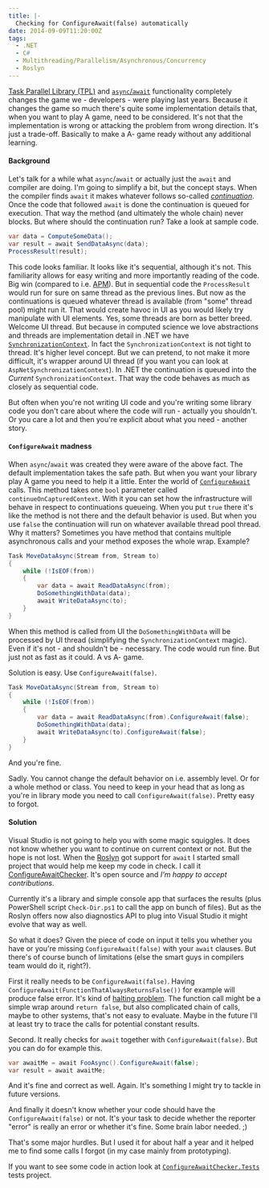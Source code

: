 ```yaml
---
title: |-
  Checking for ConfigureAwait(false) automatically
date: 2014-09-09T11:20:00Z
tags:
  - .NET
  - C#
  - Multithreading/Parallelism/Asynchronous/Concurrency
  - Roslyn
---
```

[Task Parallel Library (TPL)][1] and [`async`/`await`][2] functionality completely changes the game we - developers - were playing last years. Because it changes the game so much there's quite some implementation details that, when you want to play A game, need to be considered. It's not that the implementation is wrong or attacking the problem from wrong direction. It's just a trade-off. Basically to make a A- game ready without any additional learning.

<!-- excerpt -->

#### Background

Let's talk for a while what `async`/`await` or actually just the `await` and compiler are doing. I'm going to simplify a bit, but the concept stays. When the compiler finds `await` it makes whatever follows so-called [_continuation_][3]. Once the code that followed `await` is done the continuation is queued for execution. That way the method (and ultimately the whole chain) never blocks. But where should the continuation run? Take a look at sample code.

```csharp
var data = ComputeSomeData();
var result = await SendDataAsync(data);
ProcessResult(result);
```

This code looks familiar. It looks like it's sequential, although it's not. This familiarity allows for easy writing and more importantly reading of the code. Big win (compared to i.e. [APM][4]). But in sequential code the `ProcessResult` would run for sure on same thread as the previous lines. But now as the continuations is queued whatever thread is available (from "some" thread pool) might run it. That would create havoc in UI as you would likely try manipulate with UI elements. Yes, some threads are born as better breed. Welcome UI thread. But because in computed science we love abstractions and threads are implementation detail in .NET we have [`SynchronizationContext`][5]. In fact the `SynchronizationContext` is not tight to thread. It's higher level concept. But we can pretend, to not make it more difficult, it's wrapper around UI thread (if you want you can look at `AspNetSynchronizationContext`). In .NET the continuation is queued into the _Current_ `SynchronizationContext`. That way the code behaves as much as closely as sequential code.

But often when you're not writing UI code and you're writing some library code you don't care about where the code will run - actually you shouldn't. Or you care a lot and then you're explicit about what you need - another story.

#### `ConfigureAwait` madness

When `async`/`await` was created they were aware of the above fact. The default implementation takes the safe path. But when you want your library play A game you need to help it a little. Enter the world of [`ConfigureAwait`][6] calls. This method takes one `bool` parameter called `continueOnCapturedContext`. With it you can set how the infrastructure will behave in respect to continuations queueing. When you put `true` there it's like the method is not there and the default behavior is used. But when you use `false` the continuation will run on whatever available thread pool thread. Why it matters? Sometimes you have method that contains multiple asynchronous calls and your method exposes the whole wrap. Example?

```csharp
Task MoveDataAsync(Stream from, Stream to)
{
	while (!IsEOF(from))
	{
		var data = await ReadDataAsync(from);
		DoSomethingWithData(data);
		await WriteDataAsync(to);
	}
}
```

When this method is called from UI the `DoSomethingWithData` will be processed by UI thread (simplifying the `SynchronizationContext` magic). Even if it's not - and shouldn't be - necessary. The code would run fine. But just not as fast as it could. A vs A- game.

Solution is easy. Use `ConfigureAwait(false)`.

```csharp
Task MoveDataAsync(Stream from, Stream to)
{
	while (!IsEOF(from))
	{
		var data = await ReadDataAsync(from).ConfigureAwait(false);
		DoSomethingWithData(data);
		await WriteDataAsync(to).ConfigureAwait(false);
	}
}
```

And you're fine.

Sadly. You cannot change the default behavior on i.e. assembly level. Or for a whole method or class. You need to keep in your head that as long as you're in library mode you need to call `ConfigureAwait(false)`. Pretty easy to forgot.

#### Solution

Visual Studio is not going to help you with some magic squiggles. It does not know whether you want to continue on current context or not. But the hope is not lost. When the [Roslyn][7] got support for `await` I started small project that would help me keep my code in check. I call it [ConfigureAwaitChecker][8]. It's open source and _I'm happy to accept contributions_.

Currently it's a library and simple console app that surfaces the results (plus PowerShell script `Check-Dir.ps1` to call the app on bunch of files). But as the Roslyn offers now also diagnostics API to plug into Visual Studio it might evolve that way as well.

So what it does? Given the piece of code on input it tells you whether you have or you're missing `ConfigureAwait(false)` with your `await` clauses. But there's of course bunch of limitations (else the smart guys in compilers team would do it, right?).

First it really needs to be `ConfigureAwait(false)`. Having `ConfigureAwait(FunctionThatAlwaysReturnsFalse())` for example will produce false error. It's kind of [halting problem][9]. The function call might be a simple wrap around `return false`, but also complicated chain of calls, maybe to other systems, that's not easy to evaluate. Maybe in the future I'll at least try to trace the calls for potential constant results.

Second. It really checks for `await` together with `ConfigureAwait(false)`. But you can do for example this.

```csharp
var awaitMe = await FooAsync().ConfigureAwait(false);
var result = await awaitMe;
```

And it's fine and correct as well. Again. It's something I might try to tackle in future versions.

And finally it doesn't know whether your code should have the `ConfigureAwait(false)` or not. It's your task to decide whether the reporter "error" is really an error or whether it's fine. Some brain labor needed. ;)

That's some major hurdles. But I used it for about half a year and it helped me to find some calls I forgot (in my case mainly from prototyping).

If you want to see some code in action look at [`ConfigureAwaitChecker.Tests`][10] tests project.

[1]: http://msdn.microsoft.com/en-us/library/dd460717(v=vs.110).aspx
[2]: http://msdn.microsoft.com/en-us/library/hh156528.aspx
[3]: http://en.wikipedia.org/wiki/Continuation
[4]: http://msdn.microsoft.com/en-us/library/ms228963(v=vs.110).aspx
[5]: http://msdn.microsoft.com/en-us/library/system.threading.synchronizationcontext(v=vs.110).aspx
[6]: http://msdn.microsoft.com/en-us/library/system.threading.tasks.task.configureawait(v=vs.110).aspx
[7]: http://msdn.microsoft.com/en-us/vstudio/roslyn.aspx
[8]: http://github.com/cincuranet/ConfigureAwaitChecker
[9]: http://en.wikipedia.org/wiki/Halting_problem
[10]: http://github.com/cincuranet/ConfigureAwaitChecker/tree/master/ConfigureAwaitChecker.Tests